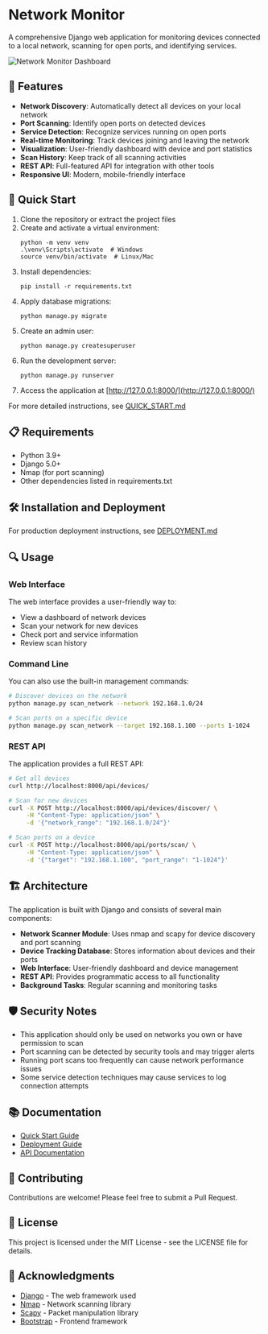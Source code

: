 # Network Monitor

A comprehensive Django web application for monitoring devices connected to a local network, scanning for open ports, and identifying services.

![Network Monitor Dashboard](https://via.placeholder.com/800x450.png?text=Network+Monitor+Dashboard)

## 🌟 Features

- **Network Discovery**: Automatically detect all devices on your local network
- **Port Scanning**: Identify open ports on detected devices
- **Service Detection**: Recognize services running on open ports
- **Real-time Monitoring**: Track devices joining and leaving the network
- **Visualization**: User-friendly dashboard with device and port statistics
- **Scan History**: Keep track of all scanning activities
- **REST API**: Full-featured API for integration with other tools
- **Responsive UI**: Modern, mobile-friendly interface

## 🚀 Quick Start

1. Clone the repository or extract the project files
2. Create and activate a virtual environment:
   ```
   python -m venv venv
   .\venv\Scripts\activate  # Windows
   source venv/bin/activate  # Linux/Mac
   ```
3. Install dependencies:
   ```
   pip install -r requirements.txt
   ```
4. Apply database migrations:
   ```
   python manage.py migrate
   ```
5. Create an admin user:
   ```
   python manage.py createsuperuser
   ```
6. Run the development server:
   ```
   python manage.py runserver
   ```
7. Access the application at [http://127.0.0.1:8000/](http://127.0.0.1:8000/)

For more detailed instructions, see [QUICK_START.md](QUICK_START.md)

## 📋 Requirements

- Python 3.9+
- Django 5.0+
- Nmap (for port scanning)
- Other dependencies listed in requirements.txt

## 🛠️ Installation and Deployment

For production deployment instructions, see [DEPLOYMENT.md](DEPLOYMENT.md)

## 🔍 Usage

### Web Interface

The web interface provides a user-friendly way to:

- View a dashboard of network devices
- Scan your network for new devices
- Check port and service information
- Review scan history

### Command Line

You can also use the built-in management commands:

```bash
# Discover devices on the network
python manage.py scan_network --network 192.168.1.0/24

# Scan ports on a specific device
python manage.py scan_network --target 192.168.1.100 --ports 1-1024
```

### REST API

The application provides a full REST API:

```bash
# Get all devices
curl http://localhost:8000/api/devices/

# Scan for new devices
curl -X POST http://localhost:8000/api/devices/discover/ \
     -H "Content-Type: application/json" \
     -d '{"network_range": "192.168.1.0/24"}'

# Scan ports on a device
curl -X POST http://localhost:8000/api/ports/scan/ \
     -H "Content-Type: application/json" \
     -d '{"target": "192.168.1.100", "port_range": "1-1024"}'
```

## 🏗️ Architecture

The application is built with Django and consists of several main components:

- **Network Scanner Module**: Uses nmap and scapy for device discovery and port scanning
- **Device Tracking Database**: Stores information about devices and their ports
- **Web Interface**: User-friendly dashboard and device management
- **REST API**: Provides programmatic access to all functionality
- **Background Tasks**: Regular scanning and monitoring tasks

## 🛡️ Security Notes

- This application should only be used on networks you own or have permission to scan
- Port scanning can be detected by security tools and may trigger alerts
- Running port scans too frequently can cause network performance issues
- Some service detection techniques may cause services to log connection attempts

## 📚 Documentation

- [Quick Start Guide](QUICK_START.md)
- [Deployment Guide](DEPLOYMENT.md)
- [API Documentation](API.md)

## 🤝 Contributing

Contributions are welcome! Please feel free to submit a Pull Request.

## 📄 License

This project is licensed under the MIT License - see the LICENSE file for details.

## 🙏 Acknowledgments

- [Django](https://www.djangoproject.com/) - The web framework used
- [Nmap](https://nmap.org/) - Network scanning library
- [Scapy](https://scapy.net/) - Packet manipulation library
- [Bootstrap](https://getbootstrap.com/) - Frontend framework
